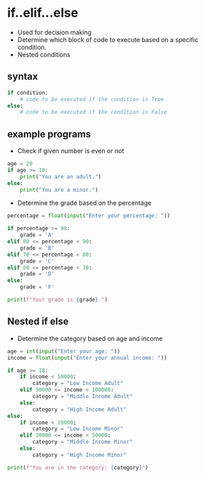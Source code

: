 # if..elif...else

* Used for decision making
* Determine which block of code to execute based on a specific condition.
* Nested conditions

## syntax

```python
if condition:
    # code to be executed if the condition is True
else:
    # code to be executed if the condition is False
```

## example programs

* Check if given number is even or not

```python
age = 20
if age >= 18:
    print("You are an adult.")
else:
    print("You are a minor.")
```

* Determine the grade based on the percentage

```python
percentage = float(input("Enter your percentage: "))

if percentage >= 90:
    grade = 'A'
elif 80 <= percentage < 90:
    grade = 'B'
elif 70 <= percentage < 80:
    grade = 'C'
elif 60 <= percentage < 70:
    grade = 'D'
else:
    grade = 'F'

print(f"Your grade is {grade}.")
```

## Nested if else

* Determine the category based on age and income

```python
age = int(input("Enter your age: "))
income = float(input("Enter your annual income: "))

if age >= 18:
    if income < 50000:
        category = "Low Income Adult"
    elif 50000 <= income < 100000:
        category = "Middle Income Adult"
    else:
        category = "High Income Adult"
else:
    if income < 20000:
        category = "Low Income Minor"
    elif 20000 <= income < 50000:
        category = "Middle Income Minor"
    else:
        category = "High Income Minor"

print(f"You are in the category: {category}")
```
